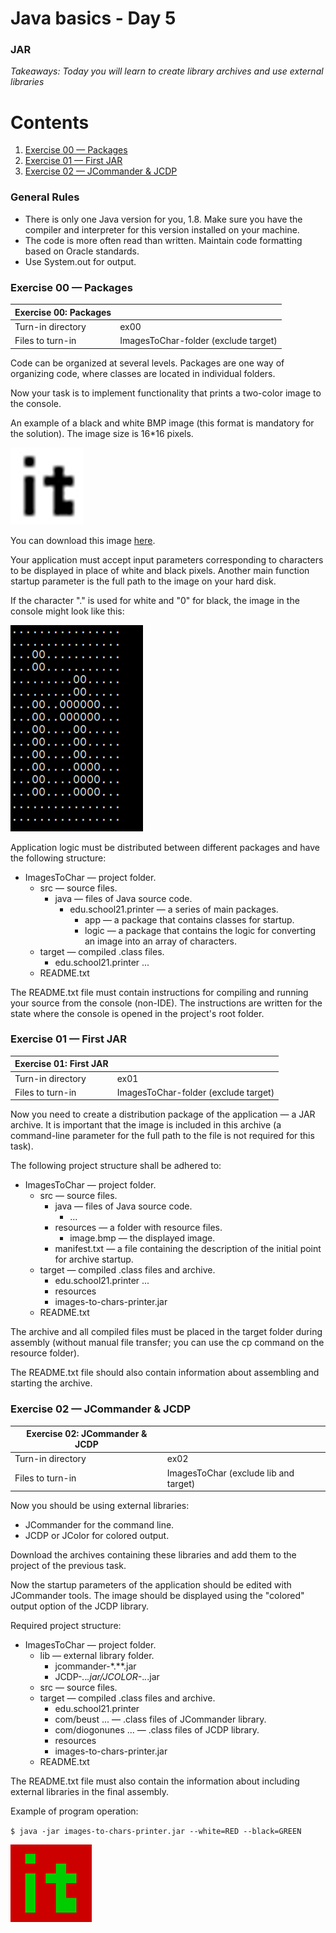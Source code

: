 # Java basics - Day 5
### JAR

*Takeaways: Today you will learn to create library archives and use external libraries*

# Contents
1. [Exercise 00 — Packages](#exercise-00--packages)
2. [Exercise 01 — First JAR](#exercise-01--first-jar)
3. [Exercise 02 — JCommander & JCDP](#exercise-02--jcommander--jcdp)

### General Rules
- There is only one Java version for you, 1.8. Make sure you have the compiler and interpreter for this version installed on your machine.
- The code is more often read than written. Maintain code formatting based on Oracle standards.
- Use System.out for output.

### Exercise 00 — Packages

Exercise 00: Packages ||
---|---
Turn-in directory	| ex00
Files to turn-in	| ImagesToChar-folder (exclude target)

Code can be organized at several levels. Packages are one way of organizing code, where classes are located in individual folders. 

Now your task is to implement functionality that prints a two-color image to the console. 

An example of a black and white BMP image (this format is mandatory for the solution). The image size is 16*16 pixels.

![it](misc/images/it_black.png)

You can download this image [here](https://yadi.sk/i/nt-C_kZKWrlyNQ ).

Your application must accept input parameters corresponding to characters to be displayed in place of white and black pixels. Another main function startup parameter is the full path to the image on your hard disk.

If the character "." is used for white and "0" for black, the image in the console might look like this:

![it_console](misc/images/it_console.png)

Application logic must be distributed between different packages and have the following structure:

- ImagesToChar — project folder.
  - src — source files.
    -	java — files of Java source code.
        - edu.school21.printer — a series of main packages.
          -	app — a package that contains classes for startup.
          -	logic — a package that contains the logic for converting an image into an array of characters.
  -	target — compiled .class files.
    -	edu.school21.printer ...
  -	README.txt
  
The README.txt file must contain instructions for compiling and running your source from the console (non-IDE). The instructions are written for the state where the console is opened in the project's root folder.

### Exercise 01 — First JAR

Exercise 01: First JAR ||
---|---
Turn-in directory	| ex01
Files to turn-in	| ImagesToChar-folder (exclude target)

Now you need to create a distribution package of the application — a JAR archive. It is important that the image is included in this archive (a command-line parameter for the full path to the file is not required for this task).

The following project structure shall be adhered to:

- ImagesToChar — project folder.
  - src — source files.
    - java — files of Java source code.
      - ...
    -	resources — a folder with resource files.
         - image.bmp — the displayed image.
    - manifest.txt — a file containing the description of the initial point for archive startup.
  - target — compiled .class files and archive.
    - edu.school21.printer ...
    - resources
    - images-to-chars-printer.jar
  - README.txt

The archive and all compiled files must be placed in the target folder during assembly (without manual file transfer; you can use the cp command on the resource folder).

The README.txt file should also contain information about assembling and starting the archive.

### Exercise 02 — JCommander & JCDP
Exercise 02: JCommander & JCDP ||
---|---
Turn-in directory	| ex02
Files to turn-in |	ImagesToChar (exclude lib and target)

Now you should be using external libraries:
- JCommander for the command line. 
- JCDP or JColor for colored output.

Download the archives containing these libraries and add them to the project of the previous task. 

Now the startup parameters of the application should be edited with JCommander tools. The image should be displayed using the "colored" output option of the JCDP library.

Required project structure:
- ImagesToChar — project folder.
  -	lib — external library folder.
    -	jcommander-*.**.jar
    -	JCDP-*.*.*.jar/JCOLOR-*.*.*.jar
  -	src — source files.
  -	target — compiled .class files and archive.
    -	edu.school21.printer
    -	com/beust ... — .class files of JCommander library.
    -	com/diogonunes ... — .class files of JCDP library.
    -	resources
    -	images-to-chars-printer.jar
  -	README.txt

The README.txt file must also contain the information about including external libraries in the final assembly.

Example of program operation:

`$ java -jar images-to-chars-printer.jar --white=RED --black=GREEN`

![it_red](misc/images/it_red.png)
